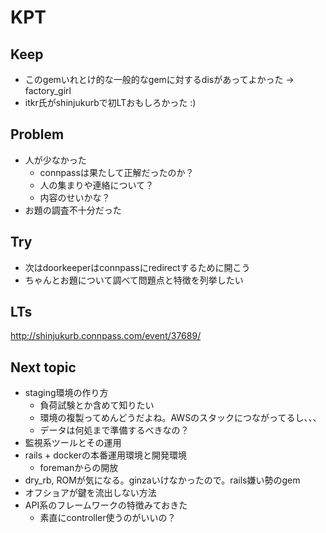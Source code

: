 # KPT

## Keep

- このgemいれとけ的な一般的なgemに対するdisがあってよかった -> factory_girl
- itkr氏がshinjukurbで初LTおもしろかった :)

## Problem

- 人が少なかった
  - connpassは果たして正解だったのか？
  - 人の集まりや連絡について？
  - 内容のせいかな？
- お題の調査不十分だった

## Try

- 次はdoorkeeperはconnpassにredirectするために開こう
- ちゃんとお題について調べて問題点と特徴を列挙したい

## LTs

<http://shinjukurb.connpass.com/event/37689/>

## Next topic

- staging環境の作り方
  - 負荷試験とか含めて知りたい
  - 環境の複製ってめんどうだよね。AWSのスタックにつながってるし、、、
  - データは何処まで準備するべきなの？
- 監視系ツールとその運用
- rails + dockerの本番運用環境と開発環境
  - foremanからの開放
- dry_rb, ROMが気になる。ginzaいけなかったので。rails嫌い勢のgem
- オフショアが鍵を流出しない方法
- API系のフレームワークの特徴みておきた
  - 素直にcontroller使うのがいいの？
